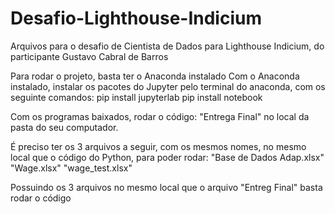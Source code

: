 # Desafio-Lighthouse-Indicium
Arquivos para o desafio de Cientista de Dados para Lighthouse Indicium, do participante Gustavo Cabral de Barros



Para rodar o projeto, basta ter o Anaconda instalado
Com o Anaconda instalado, instalar os pacotes do Jupyter pelo terminal do anaconda, com os seguinte comandos:
pip install jupyterlab
pip install notebook

Com os programas baixados, rodar o código: "Entrega Final" no local da pasta do seu computador.

É preciso ter os 3 arquivos a seguir, com os mesmos nomes, no mesmo local que o código do Python, para poder rodar:
"Base de Dados Adap.xlsx"
"Wage.xlsx"
"wage_test.xlsx"
 
Possuindo os 3 arquivos no mesmo local que o arquivo "Entreg Final" basta rodar o código
